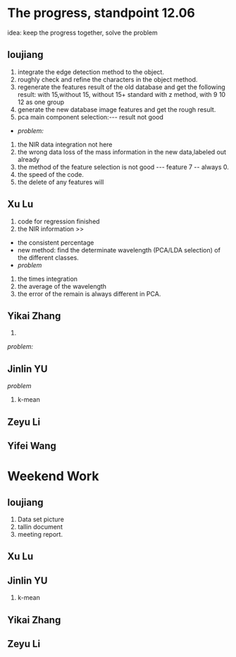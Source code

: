 # The progress, standpoint 12.06
idea: keep the progress together, solve the problem

## loujiang
1. integrate the edge detection method to the object. 
2. roughly check and refine the characters in the object method.
3. regenerate the features result of the old database and get the following result: with 15,without 15, without 15+ standard with z method, with 9 10 12 as one group 
4. generate the new database image features and get the rough result.
5. pca main component selection:--- result not good
* _problem:_
1. the NIR data integration not here
2. the wrong data loss of the mass information in the new data,labeled out already
3. the method of the feature selection is not good --- feature 7 -- always 0.
4. the speed of the code.
5. the delete of any features will 

## Xu Lu

1. code for regression finished
2. the NIR information >> 
* the consistent percentage
* new method: find the determinate wavelength (PCA/LDA selection) of the different classes.
* _problem_ 
1. the times integration
2. the average of the wavelength
3. the error of the remain is always different in PCA. 

## Yikai Zhang
1. 
_problem:_


## Jinlin YU


_problem_
1. k-mean

## Zeyu Li

## Yifei Wang


# Weekend Work
## loujiang
1. Data set picture 
2. tallin document 
3. meeting report.
## Xu Lu

## Jinlin YU
1. k-mean

## Yikai Zhang
## Zeyu Li